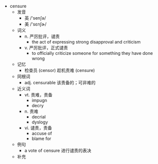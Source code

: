- censure
  - 发音
    - 英 /'senʃə/
    - 美 /'sɛnʃɚ/
  - 词义
    - n. 严厉批评，谴责
      - the act of expressing strong disapproval and criticism
    - v. 严厉批评，正式谴责
      - to officially criticize someone for something they have done wrong
  - 记忆
    - 检查员 (censor) 趁机责难 (censure)
  - 同根词
    - adj. censurable 该责备的；可非难的
  - 近义词
    - vt. 责难，责备
      - impugn
      - decry
    - n. 责难
      - decrial
      - dyslogy
    - vi. 谴责，责备
      - accuse of
      - blame for
  - 例句
    - a vote of censure 进行谴责的表决
  - 补充